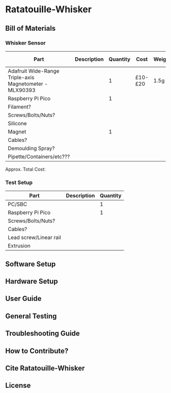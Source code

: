 # Ratatouille-Whisker

## Bill of Materials

### Whisker Sensor

| Part                                                    | Description | Quantity |Cost    |Weight|Power Usage |
| ------------------------------------------------------- | ----------- | -------- |--------|------|------------|
| Adafruit Wide-Range Triple-axis Magnetometer - MLX90393 |             | 1        |£10-£20 |1.5g |3.3v         |
| Raspberry Pi Pico                                       |             | 1        |        |      |            |
| Filament?                                               |             |          |        |      |            |
| Screws/Bolts/Nuts?                                      |             |          |        |      |            |
| Silicone                                                |             |          |        |      |            |
| Magnet                                                  |             | 1        |        |      |            |
| Cables?                                                 |             |          |        |      |            |
| Demoulding Spray?                                       |             |          |        |      |            |
| Pipette/Containers/etc???                               |             |          |        |      |            |

Approx. Total Cost: 

### Test Setup

| Part                   | Description | Quantity |
| ---------------------- | ----------- | -------- |
| PC/SBC                 |             | 1        |
| Raspberry Pi Pico      |             | 1        |
| Screws/Bolts/Nuts?     |             |          |
| Cables?                |             |          |
| Lead screw/Linear rail |             |          |
| Extrusion              |             |          |


## Software Setup
## Hardware Setup
## User Guide
## General Testing
## Troubleshooting Guide
## How to Contribute?
## Cite Ratatouille-Whisker
## License

